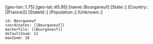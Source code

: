 ﻿---
location: [45.95,1.75]
mapzoom: [7,12] 
mapmarker: city 
type: City
tags:
- geo/City


SpocWebEntityId: 29298
isDeleted: false
confidential: public

---
[geo-lon::1.75]
[geo-lat::45.95]
[name::Bourganeuf]
[State::]
[Country::[[France]]]
[StateId::]
[Population::]
[Unknown::]


```leaflet
id: Bourganeuf
coordinates: [[Bourganeuf]]
markerFile: [[Bourganeuf]]
defaultZoom: 11 
maxZoom: 18
```
